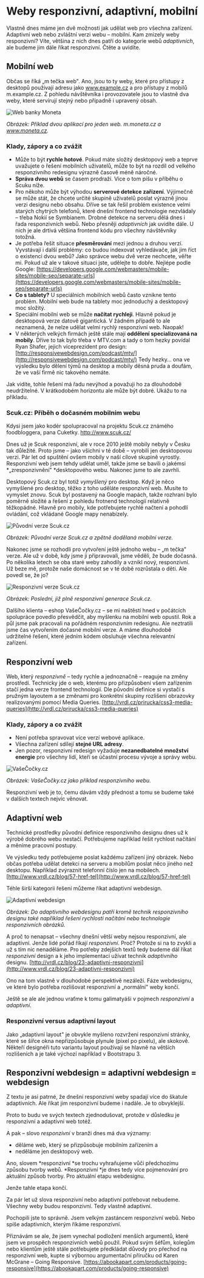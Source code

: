 # Weby responzivní, adaptivní, mobilní

Vlastně dnes máme jen dvě možnosti jak udělat web pro všechna zařízení. Adaptivní web nebo zvláštní verzi webu – mobilní. Kam zmizely weby responzivní? Víte, většina z nich dnes patří do kategorie webů *adaptivních*, ale budeme jim dále říkat responzivní. Čtěte a uvidíte.

## Mobilní web

Občas se říká „m tečka web". Ano, jsou to ty weby, které pro přístupy z desktopů používají adresu jako www.example.cz a pro přístupy z mobilů m.example.cz. Z pohledu návštěvníka i provozovatele jsou to vlastně dva weby, které servírují stejný nebo případně i upravený obsah.

![Web banky Moneta](dist/images/vdwd/original/moneta.png)

*Obrázek: Příklad dvou aplikací pro jeden web. m.moneta.cz a www.moneta.cz.*

### Klady, zápory a co zvážit

* Může to být **rychle hotové**. Pokud máte složitý desktopový web a teprve uvažujete o řešení mobilních uživatelů, může to být na rozdíl od velkého responzivního redesignu výrazně časově méně náročné.
* **Správa dvou webů** se časem prodraží. Více o tom píšu v příběhu o Scuku níže.
* Pro někoho může být výhodou **serverové detekce zařízení**. Výjimečně se může stát, že chcete určité skupině uživatelů poslat výrazně jinou verzi designu nebo obsahu. Dříve se tak řešil problém existence velmi starých chytrých telefonů, které dnešní frontend technologie nezvládaly – třeba Nokií se Symbianem. Drobné detekce na serveru dělá dnes i řada responzivních webů. Nebo přesněji *adaptivních* jak uvidíte dále. U nich je ale drtivá většina frontend kódu pro všechny návštěvníky totožná.
* Je potřeba řešit situace **přesměrování** mezi jednou a druhou verzí. Vyvstávají i další problémy: co budou indexovat vyhledávače, jak jim říct o existenci dvou webů? Jako správce webu dvě verze nechcete, věřte mi. Pokud už ale v takové situaci jste, udělejte to dobře. Nejlépe podle Google: [https://developers.google.com/webmasters/mobile-sites/mobile-seo/separate-urls](https://developers.google.com/webmasters/mobile-sites/mobile-seo/separate-urls)
* **Co s tablety?** U speciálních mobilních webů často vznikne tento problém. Mobilní web bude na tablety moc jednoduchý a desktopový moc složitý.
* Speciální mobilní web se může **načítat rychleji**. Hlavně pokud je desktopová verze datově gigantická. V žádném případě to ale neznamená, že nelze udělat velmi rychlý responzivní web. Naopak!
* V některých velkých firmách ještě stále mají **oddělení specializovaná na mobily**. Dříve to tak bylo třeba v MTV.com a tady o tom hezky povídal Ryan Shafer, jejich víceprezident pro design: [http://responsivewebdesign.com/podcast/mtv/](http://responsivewebdesign.com/podcast/mtv/) 
Tedy hezky… ona ve výsledku bylo dělení týmů na desktop a mobily děsná pruda a doufám, že ve vaší firmě nic takového nemáte. 

Jak vidíte, tohle řešení má řadu nevýhod a považuji ho za dlouhodobě neudržitelné. V krátkodobém horizontu ale může být dobré. Ukážu to na příkladu.

### Scuk.cz: Příběh o dočasném mobilním webu

Kdysi jsem jako kodér spolupracoval na projektu Scuk.cz známého foodbloggera, pana Cuketky. http://www.scuk.cz/

Dnes už je Scuk responzivní, ale v roce 2010 ještě mobily nebyly v Česku tak důležité. Proto jsme – jako všichni v té době – vyrobili jen desktopovou verzi. Pár let od spuštění ovšem mobily v naší cílové skupině vyrostly. Responzivní web jsem tehdy udělat uměl, takže jsme se bavili o jakémsi *„zresponzivnění" *desktopového webu. Nakonec jsme to ale zavrhli.

Desktopový Scuk.cz byl totiž *vymyšlený* pro desktop. Když je něco vymyšlené pro desktop, těžko z toho uděláte responzivní web. Musíte to vymyslet znovu. Scuk byl postavený na Google mapách, takže rozhraní bylo poměrně složité a řešení z pohledu frotnend technologií relativně těžkopádné. Hlavně pro mobily, kde potřebujete rychlé načtení a pohodlí ovládání, což vkládané Google mapy nenabízely.

![Původní verze Scuk.cz](dist/images/vdwd/original/scuk.png)

*Obrázek: Původní verze Scuk.cz a zpětně dodělaná mobilní verze.*

Nakonec jsme se rozhodli pro vytvoření ještě jednoho webu – „m tečka" verze. Ale už v době, kdy jsme ji připravovali, jsme věděli, že bude dočasná. Po několika letech se oba staré weby zahodily a vznikl nový, responzivní. Už beze mě, protože naše domácnost se v té době rozrůstala o děti. Ale povedl se, že jo?

![Responzivní verze Scuk.cz](dist/images/vdwd/original/scuk-responzivni.png)

*Obrázek: Poslední, již plně responzivní generace Scuk.cz.*

Dalšího klienta – eshop VašeČočky.cz –  se mi naštěstí hned v počátcích spolupráce povedlo přesvědčit, aby myšlenku na mobilní web opustil. Rok a půl jsme pak pracovali na pořádném responzivním redesignu. Ale neztratili jsme čas vytvořením dočasné mobilní verze. A máme dlouhodobě udržitelné řešení, které jedním kódem obsluhuje všechna relevantní zařízení.

## Responzivní web

Web, který *responzivně* – tedy rychle a jednoznačně – reaguje na změny prostředí. Technicky jde o web, kterému pro přizpůsobení všem zařízením stačí jedna verze frontend technologií. Dle původní definice si vystačí s pružným layoutem a se změnami pro konkrétní skupiny rozlišení obrazovky realizovanými pomocí Media Queries. [http://vrdl.cz/prirucka/css3-media-queries](http://vrdl.cz/prirucka/css3-media-queries)

### Klady, zápory a co zvážit

* Není potřeba spravovat více verzí webové aplikace.
* Všechna zařízení sdílejí **stejné URL adresy**.
* Jen pozor, responzivní redesign vyžaduje **nezanedbatelné množství energie** pro všechny lidi, kteří se účastní procesu vývoje a správy webu.

![VašeČočky.cz](dist/images/vdwd/original/vase-cocky.png)

*Obrázek: VašeČočky.cz jako příklad responzivního webu.*

Responzivní web je to, čemu dávám vždy přednost a tomu se budeme také v dalších textech nejvíc věnovat.

## Adaptivní web

Technické prostředky původní definice responzivního designu dnes už k výrobě dobrého webu nestačí. Potřebujeme například řešit rychlost načítání a měníme pracovní postupy.

Ve výsledku tedy potřebujeme poslat každému zařízení jiný obrázek. Nebo občas potřeba udělat detekci na serveru a mobilům poslat něco jiného než desktopu. Například zvýraznit telefonní číslo jen na mobilech. [http://www.vrdl.cz/blog/57-href-tel](http://www.vrdl.cz/blog/57-href-tel)

Téhle širší kategorii řešení můžeme říkat adaptivní webdesign. 

![Adaptivní webdesign](dist/images/vdwd/original/adaptivni.png)

*Obrázek: Do adaptivního webdesignu patří kromě technik responzivního designu také například řešení rychlosti načítání nebo technologie responzivních obrázků.*

A proč to nenapsat – všechny dnešní větší weby nejsou responzivní, ale adaptivní. Jenže lidé pořád říkají *responzivní*. Proč? Protože si na to zvykli a už s tím nic nenaděláme. Pro potřeby zdejších textů tedy budeme dál říkat *responzivní* design a k jeho implementaci užívat technik *adaptivního* designu. [http://vrdl.cz/blog/23-adaptivni-responzivni](http://www.vrdl.cz/blog/23-adaptivni-responzivni)

Ono na tom vlastně v dlouhodobé perspektivě nezáleží. Fáze webdesignu, ve které bylo potřeba rozlišovat responzivní a „normální" weby končí.

Ještě se ale ale jednou vraťme k tomu galimatyáši v pojmech *responzivní* a *adaptivní*. 

### Responzivní versus adaptivní layout

Jako „adaptivní layout" je obvykle myšleno rozvržení responzivní stránky, které se šířce okna nepřizpůsobuje plynule (pixel po pixelu), ale skokově. Někteří designéři tuto variantu layout používají se hlavně na větších rozlišeních a je také výchozí například v Bootstrapu 3.

## Responzivní webdesign = adaptivní webdesign = webdesign

Z textu je asi patrné, že dnešní responzivní weby spadají více do škatule adaptivních. Ale říkat jim responzivní budeme i nadále. Je to obvyklejší. 

Proto to budu ve svých textech zjednodušovat, protože v důsledku je responzivní a adaptivní web totéž.

A pak – slovo *responzivní* v branži dnes má dva významy:

* děláme web, který se přizpůsobuje mobilním zařízením a
* neděláme jen desktopový web.

Ano, slovem *responzivní *se trochu vyhraňujeme vůči předchozímu způsobu tvorby webů. *Responzivní *je dnes tedy více pojmenování pro aktuální způsob tvorby. Pro aktuální etapu webdesignu.

Jenže tahle etapa končí.

Za pár let už slova responzivní nebo adaptivní potřebovat nebudeme. Všechny weby budou responzivní. Tedy vlastně adaptivní. 

Pochopili jste to správně. Jsem velkým zastáncem responzivní webů. Nebo spíše adaptivních, kterým říkáme responzivní. 

Přiznávám se ale, že jsem vynechal podložení menších argumentů, které jsem ve prospěch responzivních webů použil. Pokud svým šéfům, kolegům nebo klientům ještě stále potřebujete předkládat důvody pro přechod na responzivní web, kupte si výbornou argumentační příručku od Karen McGrane – Going Responsive. [https://abookapart.com/products/going-responsive](https://abookapart.com/products/going-responsive)
